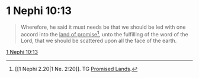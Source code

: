 # 1 Nephi 10:13

> Wherefore, he said it must needs be that we should be led with one accord into the <u>land of promise</u>[^a], unto the fulfilling of the word of the Lord, that we should be scattered upon all the face of the earth.

[1 Nephi 10:13](https://www.churchofjesuschrist.org/study/scriptures/bofm/1-ne/10?lang=eng&id=p13#p13)


[^a]: [[1 Nephi 2.20|1 Ne. 2:20]]. TG [Promised Lands](https://www.churchofjesuschrist.org/study/scriptures/tg/promised-lands?lang=eng).
